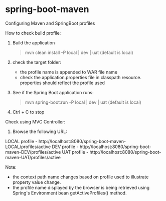 # spring-boot-maven
Configuring Maven and SpringBoot profiles

How to check build profile:

1. Build the application
   > mvn clean install -P local | dev | uat (default is local)

2. check the target folder:
   - the profile name is appended to WAR file name
   - check the application.properties file in classpath resource. properties should reflect the profile used

3. See if the Spring Boot application runs:
   > mvn spring-boot:run -P local | dev | uat (default is local)

4. Ctrl + C to stop


Check using MVC Controller:

1. Browse the following URL:

LOCAL profile - http://localhost:8080/spring-boot-maven-LOCAL/profiles/active
DEV profile - http://localhost:8080/spring-boot-maven-DEV/profiles/active
UAT profile - http://localhost:8080/spring-boot-maven-UAT/profiles/active

Note:
- the context path name changes based on profile used to illustrate property value change.
- the profile name displayed by the browser is being retrieved using Spring's Environment bean getActiveProfiles() method.
